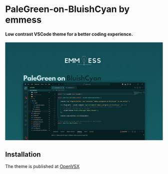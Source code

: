 # PaleGreen-on-BluishCyan by emmess

#### Low contrast VSCode theme for a better coding experience.

![screenshot of the theme](img/banner2.png)

## Installation 
The theme is published at [OpenVSX](https://open-vsx.org/extension/emmess/emmess-palegreen-on-bluishcyan)